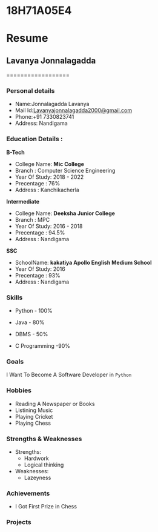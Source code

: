 # 18H71A05E4
# Resume

## Lavanya Jonnalagadda
==================

### Personal details

- Name:Jonnalagadda Lavanya<br>
- Mail Id:Lavanyajonnalagadda2000@gmail.com<br>
- Phone:+91 7330823741<br>
- Address: Nandigama<br>
### Education Details :

**B-Tech**

- College Name: __Mic College__<br>
- Branch : Computer Science Engineering<br>
- Year Of Study: 2018 - 2022<br>
- Precentage : 76%<br>
- Address : Kanchikacherla<br>

**Intermediate**
- College Name: __Deeksha Junior College__<br>
- Branch : MPC<br>
- Year Of Study: 2016 - 2018<br>
- Precentage : 94.5%<br>
- Address : Nandigama<br>

**SSC**
- SchoolName: __kakatiya Apollo English Medium School__<br>
- Year Of Study: 2016<br>
- Precentage : 93%<br>
- Address : Nandigama<br>

### **Skills**

- Python - 100%

- Java - 80%

- DBMS - 50%

- C Programming -90%

### **Goals**

I Want To  Become A Software Developer in `Python`

### **Hobbies**

- Reading A Newspaper or Books<br>
- Listining Music<br>
- Playing Cricket<br>
- Playing Chess<br>

### **Strengths & Weaknesses**
- Strengths:
  - Hardwork
  - Logical thinking
- Weaknesses:
  - Lazeyness
 
### **Achievements**
 
 - I Got First Prize in Chess 
 
###  **Projects**
 
 
 

